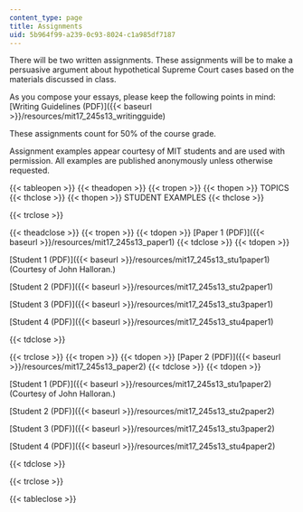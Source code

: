```yaml
---
content_type: page
title: Assignments
uid: 5b964f99-a239-0c93-8024-c1a985df7187
---
```


There will be two written assignments. These assignments will be to make a persuasive argument about hypothetical Supreme Court cases based on the materials discussed in class.

As you compose your essays, please keep the following points in mind: [Writing Guidelines (PDF)]({{< baseurl >}}/resources/mit17_245s13_writingguide)

These assignments count for 50% of the course grade.

Assignment examples appear courtesy of MIT students and are used with permission. All examples are published anonymously unless otherwise requested.

{{< tableopen >}}
{{< theadopen >}}
{{< tropen >}}
{{< thopen >}}
TOPICS
{{< thclose >}}
{{< thopen >}}
STUDENT EXAMPLES
{{< thclose >}}

{{< trclose >}}

{{< theadclose >}}
{{< tropen >}}
{{< tdopen >}}
[Paper 1 (PDF)]({{< baseurl >}}/resources/mit17_245s13_paper1)
{{< tdclose >}}
{{< tdopen >}}


[Student 1 (PDF)]({{< baseurl >}}/resources/mit17_245s13_stu1paper1) (Courtesy of John Halloran.)

[Student 2 (PDF)]({{< baseurl >}}/resources/mit17_245s13_stu2paper1)

[Student 3 (PDF)]({{< baseurl >}}/resources/mit17_245s13_stu3paper1)

[Student 4 (PDF)]({{< baseurl >}}/resources/mit17_245s13_stu4paper1)


{{< tdclose >}}

{{< trclose >}}
{{< tropen >}}
{{< tdopen >}}
[Paper 2 (PDF)]({{< baseurl >}}/resources/mit17_245s13_paper2)
{{< tdclose >}}
{{< tdopen >}}


[Student 1 (PDF)]({{< baseurl >}}/resources/mit17_245s13_stu1paper2) (Courtesy of John Halloran.)

[Student 2 (PDF)]({{< baseurl >}}/resources/mit17_245s13_stu2paper2)

[Student 3 (PDF)]({{< baseurl >}}/resources/mit17_245s13_stu3paper2)

[Student 4 (PDF)]({{< baseurl >}}/resources/mit17_245s13_stu4paper2)


{{< tdclose >}}

{{< trclose >}}

{{< tableclose >}}